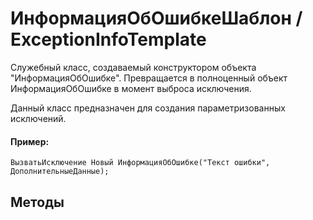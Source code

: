 
# ИнформацияОбОшибкеШаблон / ExceptionInfoTemplate

    
    
Служебный класс, создаваемый конструктором объекта "ИнформацияОбОшибке".
Превращается в полноценный объект ИнформацияОбОшибке в момент выброса исключения.

Данный класс предназначен для создания параметризованных исключений.


  
  
#### Пример:
    ВызватьИсключение Новый ИнформацияОбОшибке("Текст ошибки", ДополнительныеДанные);

## Методы
    